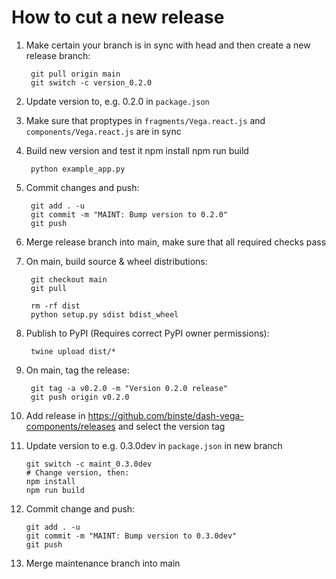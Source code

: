 # How to cut a new release
1. Make certain your branch is in sync with head and then create a new release branch:

        git pull origin main
        git switch -c version_0.2.0

2. Update version to, e.g. 0.2.0 in `package.json`

3. Make sure that proptypes in `fragments/Vega.react.js` and `components/Vega.react.js` are in sync

4. Build new version and test it
        npm install
        npm run build

        python example_app.py

5. Commit changes and push:

        git add . -u
        git commit -m "MAINT: Bump version to 0.2.0"
        git push

6. Merge release branch into main, make sure that all required checks pass

7. On main, build source & wheel distributions:

        git checkout main
        git pull

        rm -rf dist
        python setup.py sdist bdist_wheel

8. Publish to PyPI (Requires correct PyPI owner permissions):

        twine upload dist/*

9. On main, tag the release:

        git tag -a v0.2.0 -m "Version 0.2.0 release"
        git push origin v0.2.0

10. Add release in https://github.com/binste/dash-vega-components/releases and select the version tag

11. Update version to e.g. 0.3.0dev in `package.json` in new branch

        git switch -c maint_0.3.0dev
        # Change version, then:
        npm install
        npm run build

12. Commit change and push:

        git add . -u
        git commit -m "MAINT: Bump version to 0.3.0dev"
        git push

13. Merge maintenance branch into main